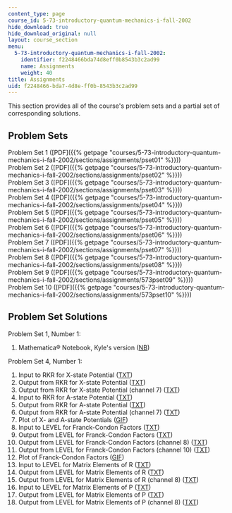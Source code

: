 ```yaml
---
content_type: page
course_id: 5-73-introductory-quantum-mechanics-i-fall-2002
hide_download: true
hide_download_original: null
layout: course_section
menu:
  5-73-introductory-quantum-mechanics-i-fall-2002:
    identifier: f2248466bda74d8eff0b8543b3c2ad99
    name: Assignments
    weight: 40
title: Assignments
uid: f2248466-bda7-4d8e-ff0b-8543b3c2ad99
---
```


This section provides all of the course's problem sets and a partial set of corresponding solutions.

Problem Sets
------------

Problem Set 1 ([PDF]({{% getpage "courses/5-73-introductory-quantum-mechanics-i-fall-2002/sections/assignments/pset01" %}}))  
Problem Set 2 ([PDF]({{% getpage "courses/5-73-introductory-quantum-mechanics-i-fall-2002/sections/assignments/pset02" %}}))  
Problem Set 3 ([PDF]({{% getpage "courses/5-73-introductory-quantum-mechanics-i-fall-2002/sections/assignments/pset03" %}}))  
Problem Set 4 ([PDF]({{% getpage "courses/5-73-introductory-quantum-mechanics-i-fall-2002/sections/assignments/pset04" %}}))  
Problem Set 5 ([PDF]({{% getpage "courses/5-73-introductory-quantum-mechanics-i-fall-2002/sections/assignments/pset05" %}}))  
Problem Set 6 ([PDF]({{% getpage "courses/5-73-introductory-quantum-mechanics-i-fall-2002/sections/assignments/pset06" %}}))  
Problem Set 7 ([PDF]({{% getpage "courses/5-73-introductory-quantum-mechanics-i-fall-2002/sections/assignments/pset07" %}}))  
Problem Set 8 ([PDF]({{% getpage "courses/5-73-introductory-quantum-mechanics-i-fall-2002/sections/assignments/pset08" %}}))  
Problem Set 9 ([PDF]({{% getpage "courses/5-73-introductory-quantum-mechanics-i-fall-2002/sections/assignments/573pset09" %}}))  
Problem Set 10 ([PDF]({{% getpage "courses/5-73-introductory-quantum-mechanics-i-fall-2002/sections/assignments/573pset10" %}}))

Problem Set Solutions
---------------------

Problem Set 1, Number 1:

1.  Mathematica® Notebook, Kyle's version ([NB](/courses/chemistry/5-73-introductory-quantum-mechanics-i-fall-2002/assignments/pset01ans1.nb))

Problem Set 4, Number 1:

1.  Input to RKR for X-state Potential ([TXT](/courses/chemistry/5-73-introductory-quantum-mechanics-i-fall-2002/assignments/xstaterkrinput.txt))
2.  Output from RKR for X-state Potential ([TXT](/courses/chemistry/5-73-introductory-quantum-mechanics-i-fall-2002/assignments/xstaterkroutput.txt))
3.  Output from RKR for X-state Potential (channel 7) ([TXT](/courses/chemistry/5-73-introductory-quantum-mechanics-i-fall-2002/assignments/xstaterkroutputchannel7.txt))
4.  Input to RKR for A-state Potential ([TXT](/courses/chemistry/5-73-introductory-quantum-mechanics-i-fall-2002/assignments/astaterkrinput.txt))
5.  Output from RKR for A-state Potential ([TXT](/courses/chemistry/5-73-introductory-quantum-mechanics-i-fall-2002/assignments/astaterkroutput.txt))
6.  Output from RKR for A-state Potential (channel 7) ([TXT](/courses/chemistry/5-73-introductory-quantum-mechanics-i-fall-2002/assignments/astaterkroutputchannel7.txt))
7.  Plot of X- and A-state Potentials ([GIF](/coursemedia/5-73-introductory-quantum-mechanics-i-fall-2002/17a59f95cbb3aff3d0f51a449af65782_rkrchart.gif))
8.  Input to LEVEL for Franck-Condon Factors ([TXT](/courses/chemistry/5-73-introductory-quantum-mechanics-i-fall-2002/assignments/fcflevelinput.txt))
9.  Output from LEVEL for Franck-Condon Factors ([TXT](/courses/chemistry/5-73-introductory-quantum-mechanics-i-fall-2002/assignments/fcfleveloutput.txt))
10.  Output from LEVEL for Franck-Condon Factors (channel 8) ([TXT](/courses/chemistry/5-73-introductory-quantum-mechanics-i-fall-2002/assignments/fcfleveloutputchannel8.txt))
11.  Output from LEVEL for Franck-Condon Factors (channel 10) ([TXT](/courses/chemistry/5-73-introductory-quantum-mechanics-i-fall-2002/assignments/fcfleveloutputchannel10.txt))
12.  Plot of Franck-Condon Factors ([GIF](/coursemedia/5-73-introductory-quantum-mechanics-i-fall-2002/18313a629c0a8d73d6594679f6bdec8d_fcfchart.gif))
13.  Input to LEVEL for Matrix Elements of R ([TXT](/courses/chemistry/5-73-introductory-quantum-mechanics-i-fall-2002/assignments/rmatrixlevelinput.txt))
14.  Output from LEVEL for Matrix Elements of R ([TXT](/courses/chemistry/5-73-introductory-quantum-mechanics-i-fall-2002/assignments/rmatrixleveloutput.txt))
15.  Output from LEVEL for Matrix Elements of R (channel 8) ([TXT](/courses/chemistry/5-73-introductory-quantum-mechanics-i-fall-2002/assignments/rmatrixleveloutputchannel8.txt))
16.  Input to LEVEL for Matrix Elements of P ([TXT](/courses/chemistry/5-73-introductory-quantum-mechanics-i-fall-2002/assignments/pmatrixlevelinput.txt))
17.  Output from LEVEL for Matrix Elements of P ([TXT](/courses/chemistry/5-73-introductory-quantum-mechanics-i-fall-2002/assignments/pmatrixleveloutput.txt))
18.  Output from LEVEL for Matrix Elements of P (channel 8) ([TXT](/courses/chemistry/5-73-introductory-quantum-mechanics-i-fall-2002/assignments/pmatrixleveloutputchannel8.txt))